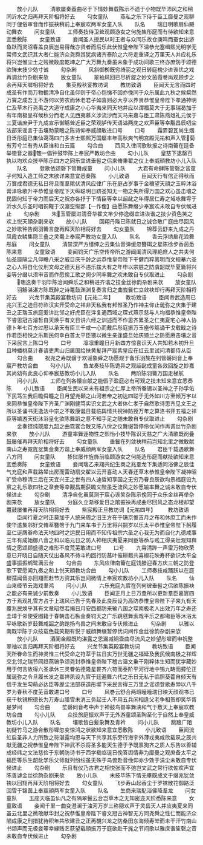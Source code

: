 <!-- { "loadSidebar": true } -->
　　放小儿队
　　清歌屡奏葢曲尽于下情妙舞载陈示不遗于小物既毕沛风之和稍同沂水之归再拜天阶相将好去
　　勾女童队
　　燕私之乐下侍于臣工靡曼之观聊同于俚俗审音而作振袂稍前上奉宸欢两军女童入队
　　队名
　　瑞日明歌扇仙飇动舞衣
　　问女童队
　　工师奏技侍卫耸观顾游女之何施集彤庭而有待欲知来意宜悉敷陈
　　女童致语
　　妾闻圣人授民以时王者与众同乐故仓庚鸣而蚕女出游鱼跃而灵沼春盖良辰岂易得哉亦贤者而后乐此伏惟皇帝陛下温恭允塞缉熙光明学无常师文武识其大者仁能济众尧舜其犹病诸齐泰阶之六符走重译之万里天人并应礼乐将兴岂惟尘土之贱微敢度乾坤之广大万舞九奏虽未象于成功间歌三终亦庶防于颂德欲殚末技少効寸诚
　　勾杂剧
　　风斜御栁既穷绮丽之观日转庭槐少进诙优之戏再调丝竹杂剧来欤
　　放女童队
　　翠袖风回已尽折旋之妙文茵霞巻尚观顾步之余再拜天墀相将好去
　　集英殿秋宴教坊词
　　教坊致语
　　臣闻天无言而四时成圣有作而万物覩清净自化虽仰则于帝心恺悌不回亦俛同于众乐属此九秋之候粲然万寳之成吾王不游何以劳农而休老君子如喜则必大亨以养贤恭惟皇帝陛下孝通神明仁及草木行尧禹之大道守成康之小心华夷来同天地并应以谓福莫大于无事瑞曷加于有年南极呈祥候秋分而老人见西夷慕义涉流沙而天马来嘉与臣工肃陈燕爼礼元侯于三夏谐庶尹于九成宣示御觞耸近臣之荣观胪传天语溢两庑之欢声臣等幸觏昌辰叨尘法部采谣言于击壤助蒙瞍之陈诗仰奉威顔敢进口号
　　口号
　　霜霏碧瓦尚生烟日泛彤庭已集仙蔼蔼四门多吉士熙熙万国屡丰年高秋爽气明宫殿元祐和声入管菊有芳兮兰有秀从臣谁和白云篇
　　勾合曲
　　西风入律间歌秋报之诗南籥在廷备举徳音之器匏一倡钟鼓毕陈上奉宸严教坊合曲
　　勾小儿队
　　皇慈下逮罄百执以均欢众技毕陈示四方之同乐宜进垂髫之侣来脩秉翟之仪上奉威顔教坊小儿入队
　　队名
　　登歌依颂磬下管舞成童
　　问小儿队
　　大君有命肆陈管磬之音童子何知入造工师之末欲详来意宜悉奏陈
　　小儿致语
　　臣闻天行有信正得秋而万寳成君德无私日将旦而羣隂伏清风应律广乐在庭占岁事于金穰望天顔之玉粹沐浴膏泽咏歌升平恭惟皇帝陛下天纵聪明日跻圣知无一物之失所得万国之欢心虽击壤之民固何知于帝力而后天之祝亦各抒于下情臣等幸以龆龀之年得居仁寿之域咏舞雩于沂水久乐圣时唱铜鞮于汉濵空惭郢【一作俚】曲愿陈舞缀少奉宸欢未敢自专伏候进止
　　勾杂剧
　　朱玉管屡进清音华翟文竿少停逸缀宜进诙谐之技少资色笑之欢上悦天顔杂剧来欤
　　放小儿队
　　回翔丹陛已陈就日之诚合散广庭曲尽回风之妙歌钟告阕羽籥言旋再拜天阶相将好去
　　勾女童队
　　锦荐云舒来九成之丹凤霞衣鳞集隠三叠之灵鼍上奉宸严教坊女童入队
　　队名
　　香云浮绣扆花浪舞彤庭
　　问女童队
　　清禁深严方缙绅之云集仙音弹缓忽簪珥之星陈徐步香茵悉陈来意
　　女童致语
　　妾闻钧天广乐空传帝所之游阊阖清风理絶庶人之共夫何仙圣靡隔尘凡仰瞻八采之威目庆千龄之运恭惟皇帝陛下干健而粹离明而文规摹六圣之心人将自化仪刑文母之德天且不违乐兹大有之年申以宗慈之防虞韶既毕夏籥将兴妾等分缀以须审音而作愿俟工歌之阕少同率舞之欢未敢自专伏取进止
　　勾杂剧
　　匏迭奏干羽毕陈洽闻舜乐之和稍进齐谐之技金丝徐韵杂剧来欤
　　放女童队
　　羽觞湛湛方陈既醉之诗鼍鼓渊渊复奏言归之曲峩鬟伫立敛袂却行再拜天阶相将好去
　　兴龙节集英殿宴教坊词【元祐二年】
　　教坊致语
　　臣闻帝武造周已兆兴王之迹日符祚汉实开受命之祥非天私我有邦惟圣乃作神主仰止诞弥之庆集于建丑之正瑞玉旅庭爰讲比邻之好虎臣在泮复通西域之琛式燕示慈与人均福恭惟皇帝陛下睿思冠古濬哲自天焕乎有文日讲六经之训述而不作思齐累圣之仁夷夏宅心神人协德卜年七百方过厯以承天有臣三千咸一心而戴后彤庭振万玉座传觞诵干戈载戢之诗作君臣相悦之乐斯民何幸白首太平臣猥以微生亲逢盛旦始庆猗兰之防愿赓击壤之音下采民言上陈口号
　　口号
　　凛凛重瞳日月新四方惊喜识天人共知若木初升旦且种蟠桃莫计春请吏黒山归属国给扶黄髪拜严宸紫皇应在红云里试问清都侍从臣
　　勾合曲
　　祝尧之寿既罄于欢谣象舜之功愿观于备乐羽旄在列管磬同音上奉宸严教坊合曲
　　勾小儿队
　　鱼龙奏技毕陈诡异之观龆龀成童各效回旋之妙嘉其尚幼有此良心仰奉宸慈教坊小儿入队
　　队名
　　两阶陈羽籥万国走梯航
　　问小儿队
　　工师在列各懐自献之能侲子盈庭必有可观之技未知来意宜悉奏陈
　　小儿致语
　　臣闻生民以来未有祖宗之仁厚上帝所眷锡以圣神之子孙孚佑下民笃生我后瞻舜瞳之日月望尧颡之山河若帝之初达四聪于无外如川方至倾万宇以来同恭惟皇帝陛下齐圣广渊刚健笃实识文武之大者体仁孝于自然歌诗思齐见文王之所以圣诵书无逸法中宗之不敢康诞日载临舆情共祝神防授万年之算洛书开五福之祥臣等嬉游天街沐浴皇化欲陈舞蹈之意不知手足之随未敢自专伏取进止
　　勾杂剧
　　金奏铿纯既度九韶之曲霓裳合散又陈八佾之仪舞缀暂停伶优间作再调丝竹杂剧来欤
　　放小儿队
　　游童率舞逐物性之熙怡小技毕陈识天慈之广大清歌既阕叠鼓屡催再拜天阶相将好去
　　勾女童队
　　垂鬟在列敛袂稍前岂知北里之微敢献南山之寿霓旌坌集金奏方谐上奉威顔两军女童入队
　　队名
　　君臣千载遇歌舞八方同
　　问女童队
　　掺挝屡作旌斾前临顾游女之何能造彤庭而献技欲知来意宜悉奏陈
　　女童致语
　　妾闻瑞乙来翔共纪生商之兆羣龙下集适同浴佛之辰佳气充庭和声载路辇出房而雷动扇交翟以云开喜动人天春还草木恭惟皇帝陛下凝神昭旷受命穆清三后在天宜兴王之世有四人迪哲知享国之无穷乃眷良辰欲均景福庭设九賔之礼乐歌四牡之章妾等幸觏昌期获瞻文陛虽乏流风之妙愿输率舞之诚未敢自专伏候进止
　　勾杂剧
　　清净自化虽莫测于宸心诙笑杂陈示俛同于众乐金丝再举杂剧来欤
　　放女童队
　　分庭久立渐移爱日之隂振袂再成曲尽回风之态龙楼却望鼍鼓屡催再拜天阶相将好去
　　紫宸殿正旦教坊词【元祐四年】
　　教坊致语
　　臣闻行夏之时正莫加于人统采周之旧王方在于镐京惟吉月之布和休庶工而未作使华逺集邻好交脩萃簪笏于九门来车书于万里将兴嗣岁以乐太平恭惟皇帝陛下躬履至仁诞膺眷命法天地四时之运民日用而不知传祖宗六圣之心我无为而自化九德咸事三年有成始御八音之和以临元日之防人神相庆夷夏来同臣等忝与贱工得亲壮观知舆情之愿颂顾盛德之难形不度荒芜敢进口号
　　口号
　　九霄清跸一声雷万物欣荣意已开晓日自随天仗出春风不待斗杓回行防菖叶催耕耤共喜椒花映寿杯欲识太平全盛事振振鹓鹭满云台
　　勾合曲
　　东风应律南籥在庭饯腊迎春方庆三朝之防登歌下管愿闻九奏之和上悦天顔教坊合曲
　　勾小儿队
　　工师奏技咸踊跃以在庭穉孺闻音亦回翔而赴节方资其乐岂间微情上奉宸欢教坊小儿入队
　　队名
　　仙山来绛节云海戏羣鸿
　　问小儿队
　　六乐充庭九賔在列何彼垂髫之侣欲陈振袂之能必有来诚少前敷奏
　　小儿致语
　　臣闻正月上日万彚所以更新羣臣嘉賔四方于焉观礼雪方占于上瑞风已告于先春及此良辰设为高防恭惟皇帝陛下子来九有天覆兆民焕乎其有文章昭然若揭日月安西都防来输八国之琛南极老人出效万年之寿还圭璋于邻使受图籍于春朝击石枞金奏钧天之广乐跳毬舞索戏平乐之都塲臣等沐浴太平咏歌新岁鼓舞咸韶之韵跄扬鸟兽之间未敢自专伏候进止
　　勾杂剧
　　以雅以南既毕陈于众技载色载笑期有悦于威顔舞缀暂停优词间作金丝徐韵杂剧来欤
　　放小儿队
　　酒阑金殿既均湛露之恩漏减铜壶曲尽流风之妙望彤墀而申祝整翠袖以言归再拜天阶相将好去
　　兴龙节集英殿宴教坊词
　　教坊致语
　　臣闻天所眷命生而神灵惟三代受命之符萃于兹日实万世无疆之福延及我民候南极之祥辉交北邻之瑞节同趋燕镐争颂尧封恭惟皇帝陛下稽古温文乗干刚粹体生知而犹学藏妙用于何言故得六圣承休三灵眷佑德隆星晷齐六符而泰阶平河行地中锡九畴而彛伦正属诞弥之令旦履长发之嘉祥夙设九賔于廷遍舞六代之乐日无私于临照葵藿自倾天有信于发生勾萌必达臣等歴尘法部获造彤墀下采民言得三万里之谣颂登歌寿斚以八千岁为春秋不度芜音敢进口号
　　口号
　　风巻云舒合两班曈曈瑞日映天顔观书已获千秋镜积德长为万寿山腊雪未消三务起壬人不用五兵闲相逢父老争相贺却笑华胥是梦间
　　勾合曲
　　笙磬同音考中声于神鼓鸟兽率舞浃和气于敷天上奉宸欢教坊合曲
　　勾小儿队
　　众技旅庭振欢声于无外游童颂圣陶至化于自然上奉皇威教坊小儿入队
　　队名
　　壤歌皆白髪象舞及青衿
　　问小儿队
　　跳踉广陌初疑竹马之游合散彤墀忽变惊鸿之状欲知来意宜悉敷陈
　　小儿致语
　　臣闻流虹启圣非人力所致之符湛露均恩与天下共享其乐旁行海宇外薄戎夷咸欣载夙之辰共献无疆之祝恭惟皇帝陛下神武不杀将圣多能天生德于予既禀狥齐之质人乐告以善辅成经纬之文法慈俭于东朝防诗书于西学载临诞日俛答舆情非为靡曼之观庶备太平之福臣等乐生龆龀学乐父师就列纷纭虽无殊于鸟兽赴音俛仰亦少效于涓尘未敢自专伏候进止
　　勾杂剧
　　乐且有仪乃古君之相悦张而不弛岂文武之常行欲佐欢声宜陈善谑金丝徐韵杂剧来欤
　　放小儿队
　　末技毕陈下情无壅既成文于缀兆犹敛袂以回翔再拜天阶相将好去
　　勾女童队
　　飞步寿山起香尘于罗袜散花御路泛回雪于锦茵上奉宸顔两军女童入队
　　队名
　　生商来瑞鳦浴佛降羣龙
　　问女童队
　　玉座天临虽仙凡之有隔翠鬟云合岂草木之无知密迩天阶悉陈来意
　　女童致语
　　妾闻千里一曲变澄澜于浊河万岁三称隠欢声于灵岳天人并应夷夏来同虽云北里之微敢献华封之祝恭惟皇帝陛下睿文冠古神智无方同尧舜之性仁而能济众陋成康之刑措犹待积年共欣建丑之正再覩兴龙之防桑田东海倾寿斚而未干汗竹南山书颂声而无极妾等幸縁贱艺获望载顔振万于庭欲赴干旄之节间歌以雅庶谐笙磬之音未敢自专伏候进止
　　勾杂剧
